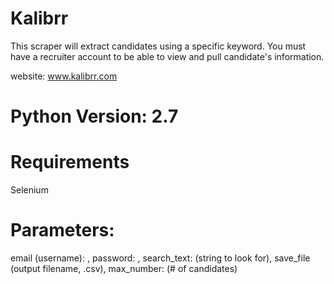 # Kalibrr
This scraper will extract candidates using a specific keyword. You must have a recruiter account to be able to view and pull candidate's information.

website: www.kalibrr.com

# Python Version: 2.7

# Requirements
Selenium

# Parameters:
email (username): , password: , search_text: (string to look for), save_file (output filename, .csv), max_number: (# of candidates)

